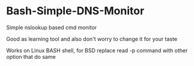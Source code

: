 # Bash-Simple-DNS-Monitor

Simple nslookup based cmd monitor

Good as learning tool and also don't worry to change it for your taste

Works on Linux BASH shell, for BSD replace read -p command with other option that do same

